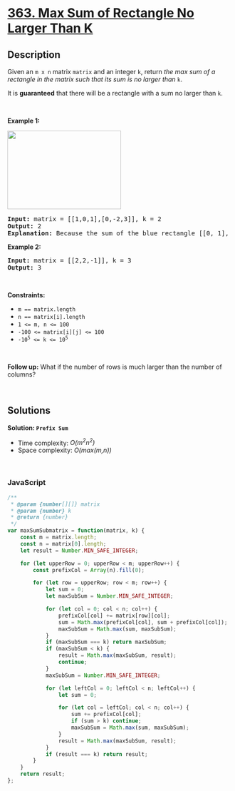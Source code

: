 # [363. Max Sum of Rectangle No Larger Than K](https://leetcode.com/problems/max-sum-of-rectangle-no-larger-than-k)

## Description

<div class="elfjS" data-track-load="description_content"><p>Given an <code>m x n</code> matrix <code>matrix</code> and an integer <code>k</code>, return <em>the max sum of a rectangle in the matrix such that its sum is no larger than</em> <code>k</code>.</p>

<p>It is <strong>guaranteed</strong> that there will be a rectangle with a sum no larger than <code>k</code>.</p>

<p>&nbsp;</p>
<p><strong class="example">Example 1:</strong></p>
<img alt="" src="https://assets.leetcode.com/uploads/2021/03/18/sum-grid.jpg" style="width: 255px; height: 176px;">
<pre><strong>Input:</strong> matrix = [[1,0,1],[0,-2,3]], k = 2
<strong>Output:</strong> 2
<strong>Explanation:</strong> Because the sum of the blue rectangle [[0, 1], [-2, 3]] is 2, and 2 is the max number no larger than k (k = 2).
</pre>

<p><strong class="example">Example 2:</strong></p>

<pre><strong>Input:</strong> matrix = [[2,2,-1]], k = 3
<strong>Output:</strong> 3
</pre>

<p>&nbsp;</p>
<p><strong>Constraints:</strong></p>

<ul>
	<li><code>m == matrix.length</code></li>
	<li><code>n == matrix[i].length</code></li>
	<li><code>1 &lt;= m, n &lt;= 100</code></li>
	<li><code>-100 &lt;= matrix[i][j] &lt;= 100</code></li>
	<li><code>-10<sup>5</sup> &lt;= k &lt;= 10<sup>5</sup></code></li>
</ul>

<p>&nbsp;</p>
<p><strong>Follow up:</strong> What if the number of rows is much larger than the number of columns?</p>
</div>

<p>&nbsp;</p>

## Solutions

**Solution: `Prefix Sum`**
- Time complexity: <em>O(m<sup>2</sup>n<sup>2</sup>)</em>
- Space complexity: <em>O(max(m,n))</em>

<p>&nbsp;</p>

### **JavaScript**

```js
/**
 * @param {number[][]} matrix
 * @param {number} k
 * @return {number}
 */
var maxSumSubmatrix = function(matrix, k) {
    const m = matrix.length;
    const n = matrix[0].length;
    let result = Number.MIN_SAFE_INTEGER;

    for (let upperRow = 0; upperRow < m; upperRow++) {
        const prefixCol = Array(n).fill(0);

        for (let row = upperRow; row < m; row++) {
            let sum = 0;
            let maxSubSum = Number.MIN_SAFE_INTEGER;

            for (let col = 0; col < n; col++) {
                prefixCol[col] += matrix[row][col];
                sum = Math.max(prefixCol[col], sum + prefixCol[col]);
                maxSubSum = Math.max(sum, maxSubSum);
            }
            if (maxSubSum === k) return maxSubSum;
            if (maxSubSum < k) {
                result = Math.max(maxSubSum, result);
                continue;
            }
            maxSubSum = Number.MIN_SAFE_INTEGER;

            for (let leftCol = 0; leftCol < n; leftCol++) {
                let sum = 0;

                for (let col = leftCol; col < n; col++) {
                    sum += prefixCol[col];
                    if (sum > k) continue;
                    maxSubSum = Math.max(sum, maxSubSum);
                }
                result = Math.max(maxSubSum, result);
            }
            if (result === k) return result;
        }
    }
    return result;
};
```
